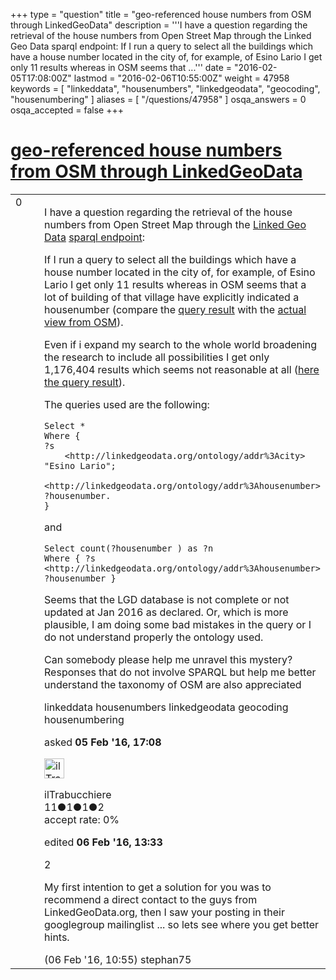 +++
type = "question"
title = "geo-referenced house numbers from OSM through LinkedGeoData"
description = '''I have a question regarding the retrieval of the house numbers from Open Street Map through the Linked Geo Data sparql endpoint: If I run a query to select all the buildings which have a house number located in the city of, for example, of Esino Lario I get only 11 results whereas in OSM seems that ...'''
date = "2016-02-05T17:08:00Z"
lastmod = "2016-02-06T10:55:00Z"
weight = 47958
keywords = [ "linkeddata", "housenumbers", "linkedgeodata", "geocoding", "housenumbering" ]
aliases = [ "/questions/47958" ]
osqa_answers = 0
osqa_accepted = false
+++

<div class="headNormal">

# [geo-referenced house numbers from OSM through LinkedGeoData](/questions/47958/geo-referenced-house-numbers-from-osm-through-linkedgeodata)

</div>

<div id="main-body">

<div id="askform">

<table id="question-table" style="width:100%;">
<colgroup>
<col style="width: 50%" />
<col style="width: 50%" />
</colgroup>
<tbody>
<tr>
<td style="width: 30px; vertical-align: top"><div class="vote-buttons">
<span id="post-47958-upvote" class="ajax-command post-vote up" rel="nofollow" title="I like this post (click again to cancel)"> </span>
<div id="post-47958-score" class="post-score" title="current number of votes">
0
</div>
<span id="post-47958-downvote" class="ajax-command post-vote down" rel="nofollow" title="I dont like this post (click again to cancel)"> </span> <span id="favorite-mark" class="ajax-command favorite-mark" rel="nofollow" title="mark/unmark this question as favorite (click again to cancel)"> </span>
<div id="favorite-count" class="favorite-count">
&#10;</div>
</div></td>
<td><div id="item-right">
<div class="question-body">
<p>I have a question regarding the retrieval of the house numbers from Open Street Map through the <a href="http://linkedgeodata.org/About">Linked Geo Data</a> <a href="http://linkedgeodata.org/sparql">sparql endpoint</a>:</p>
<p>If I run a query to select all the buildings which have a house number located in the city of, for example, of Esino Lario I get only 11 results whereas in OSM seems that a lot of building of that village have explicitly indicated a housenumber (compare the <a href="http://linkedgeodata.org/sparql?default-graph-uri=http%3A%2F%2Flinkedgeodata.org&amp;query=Select%20*%0D%0AWhere%20%7B%0D%0A%3Fs%0D%0A%20%20%20%20%3Chttp%3A%2F%2Flinkedgeodata.org%2Fontology%2Faddr%253Acity%3E%20%22Esino%20Lario%22%3B%0D%0A%20%20%20%20%3Chttp%3A%2F%2Flinkedgeodata.org%2Fontology%2Faddr%253Ahousenumber%3E%20%3Fhousenumber.%0D%0A%7D&amp;format=text%2Fhtml&amp;timeout=0&amp;debug=on">query result</a> with the <a href="https://www.openstreetmap.org/#map=17/45.99498/9.33471">actual view from OSM</a>).</p>
<p>Even if i expand my search to the whole world broadening the research to include all possibilities I get only 1,176,404 results which seems not reasonable at all (<a href="http://linkedgeodata.org/sparql?default-graph-uri=http%3A%2F%2Flinkedgeodata.org&amp;query=Select%20count%28%3Fhousenumber%20%29%20as%20%3Fn%0D%0A%20%20%20%20Where%20%7B%20%3Fs%20%20%3Chttp%3A%2F%2Flinkedgeodata.org%2Fontology%2Faddr%253Ahousenumber%3E%20%3Fhousenumber%20%7D&amp;format=text%2Fhtml&amp;timeout=0&amp;debug=on">here the query result</a>).</p>
<p>The queries used are the following:</p>
<pre><code>Select *
Where {
?s
    &lt;http://linkedgeodata.org/ontology/addr%3Acity&gt; &quot;Esino Lario&quot;;
    &lt;http://linkedgeodata.org/ontology/addr%3Ahousenumber&gt; ?housenumber.
}</code></pre>
<p>and</p>
<pre><code>Select count(?housenumber ) as ?n
Where { ?s  &lt;http://linkedgeodata.org/ontology/addr%3Ahousenumber&gt; ?housenumber }</code></pre>
<p>Seems that the LGD database is not complete or not updated at Jan 2016 as declared. Or, which is more plausible, I am doing some bad mistakes in the query or I do not understand properly the ontology used.</p>
<p>Can somebody please help me unravel this mystery? Responses that do not involve SPARQL but help me better understand the taxonomy of OSM are also appreciated</p>
</div>
<div id="question-tags" class="tags-container tags">
<span class="post-tag tag-link-linkeddata" rel="tag" title="see questions tagged &#39;linkeddata&#39;">linkeddata</span> <span class="post-tag tag-link-housenumbers" rel="tag" title="see questions tagged &#39;housenumbers&#39;">housenumbers</span> <span class="post-tag tag-link-linkedgeodata" rel="tag" title="see questions tagged &#39;linkedgeodata&#39;">linkedgeodata</span> <span class="post-tag tag-link-geocoding" rel="tag" title="see questions tagged &#39;geocoding&#39;">geocoding</span> <span class="post-tag tag-link-housenumbering" rel="tag" title="see questions tagged &#39;housenumbering&#39;">housenumbering</span>
</div>
<div id="question-controls" class="post-controls">
&#10;</div>
<div class="post-update-info-container">
<div class="post-update-info post-update-info-user">
<p>asked <strong>05 Feb '16, 17:08</strong></p>
<img src="https://secure.gravatar.com/avatar/58d5627ab8324e45c23f4262e3ee7c24?s=32&amp;d=identicon&amp;r=g" class="gravatar" width="32" height="32" alt="ilTrabucchiere&#39;s gravatar image" />
<p><span>ilTrabucchiere</span><br />
<span class="score" title="11 reputation points">11</span><span title="1 badges"><span class="badge1">●</span><span class="badgecount">1</span></span><span title="1 badges"><span class="silver">●</span><span class="badgecount">1</span></span><span title="2 badges"><span class="bronze">●</span><span class="badgecount">2</span></span><br />
<span class="accept_rate" title="Rate of the user&#39;s accepted answers">accept rate:</span> <span title="ilTrabucchiere has no accepted answers">0%</span></p>
</div>
<div class="post-update-info post-update-info-edited">
<p><span> edited <strong>06 Feb '16, 13:33</strong> </span></p>
</div>
</div>
<div id="comments-container-47958" class="comments-container">
<span id="47974"></span>
<div id="comment-47974" class="comment">
<div id="post-47974-score" class="comment-score">
2
</div>
<div class="comment-text">
<p>My first intention to get a solution for you was to recommend a direct contact to the guys from LinkedGeoData.org, then I saw your posting in their googlegroup mailinglist ... so lets see where you get better hints.</p>
</div>
<div id="comment-47974-info" class="comment-info">
<span class="comment-age">(06 Feb '16, 10:55)</span> <span class="comment-user userinfo">stephan75</span>
</div>
</div>
</div>
<div id="comment-tools-47958" class="comment-tools">
&#10;</div>
<div class="clear">
&#10;</div>
<div id="comment-47958-form-container" class="comment-form-container">
&#10;</div>
<div class="clear">
&#10;</div>
</div></td>
</tr>
</tbody>
</table>

</div>

</div>

